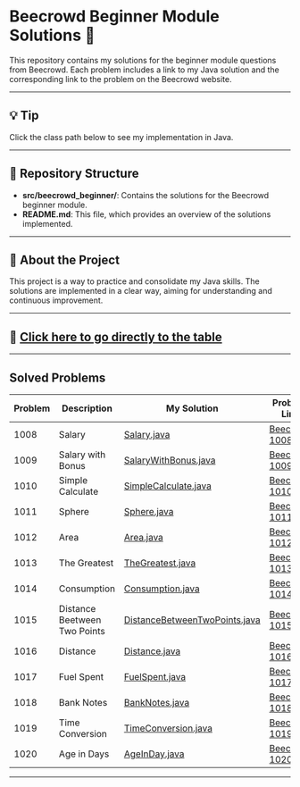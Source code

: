 # Beecrowd Beginner Module Solutions 📘

This repository contains my solutions for the beginner module questions from Beecrowd. Each problem includes a link to my Java solution and the corresponding link to the problem on the Beecrowd website.

---

## 💡 Tip

Click the class path below to see my implementation in Java.

---

## 📂 Repository Structure

- **src/beecrowd_beginner/**: Contains the solutions for the Beecrowd beginner module.
- **README.md**: This file, which provides an overview of the solutions implemented.

---

## 📝 About the Project

This project is a way to practice and consolidate my Java skills. The solutions are implemented in a clear way, aiming for understanding and continuous improvement.

---

## 📌 [Click here to go directly to the table](#solved-problems)

---

## Solved Problems

<a name="solved-problems"></a>

| Problem | Description                | My Solution                  | Problem Link                    |
| ------- | -------------------------- | ---------------------------- | --------------------------------|
| 1008    | Salary                     | [Salary.java](src/beecrowd_beginner/Salary.java)                   | [Beecrowd 1008](https://judge.beecrowd.com/en/problems/view/1008) |
| 1009    | Salary with Bonus          | [SalaryWithBonus.java](src/beecrowd_beginner/SalaryWithBonus.java) | [Beecrowd 1009](https://judge.beecrowd.com/en/problems/view/1009) |
| 1010    | Simple Calculate           | [SimpleCalculate.java](src/beecrowd_beginner/SimpleCalculate.java) | [Beecrowd 1010](https://judge.beecrowd.com/en/problems/view/1010) |
| 1011    | Sphere                     | [Sphere.java](src/beecrowd_beginner/Sphere.java)                   | [Beecrowd 1011](https://judge.beecrowd.com/en/problems/view/1011) |
| 1012    | Area                       | [Area.java](src/beecrowd_beginner/Area.java)                       | [Beecrowd 1012](https://judge.beecrowd.com/en/problems/view/1012) |
| 1013    | The Greatest               | [TheGreatest.java](src/beecrowd_beginner/TheGreatest.java)         | [Beecrowd 1013](https://judge.beecrowd.com/en/problems/view/1013) |
| 1014    | Consumption                | [Consumption.java](src/beecrowd_beginner/Consumption.java)         | [Beecrowd 1014](https://judge.beecrowd.com/en/problems/view/1014) |
| 1015    | Distance Beetween Two Points | [DistanceBetweenTwoPoints.java](src/beecrowd_beginner/DistanceBetweenTwoPoints.java)         | [Beecrowd 1015](https://judge.beecrowd.com/en/problems/view/1015) |
| 1016    | Distance                   | [Distance.java](src/beecrowd_beginner/Distance.java)               | [Beecrowd 1016](https://judge.beecrowd.com/en/problems/view/1016) |
| 1017    | Fuel Spent                 | [FuelSpent.java](src/beecrowd_beginner/FuelSpent.java)             | [Beecrowd 1017](https://judge.beecrowd.com/en/problems/view/1017) |
| 1018    | Bank Notes                 | [BankNotes.java](src/beecrowd_beginner/BankNotes.java)             | [Beecrowd 1018](https://judge.beecrowd.com/en/problems/view/1018) |
| 1019    | Time Conversion            | [TimeConversion.java](src/beecrowd_beginner/TimeConversion.java)   | [Beecrowd 1019](https://judge.beecrowd.com/en/problems/view/1019) |
| 1020    | Age in Days                | [AgeInDay.java](src/beecrowd_beginner/AgeInDay.java)               | [Beecrowd 1020](https://judge.beecrowd.com/en/problems/view/1020) |

---
